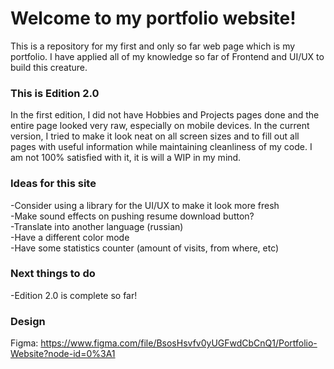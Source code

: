 # Welcome to my portfolio website!

This is a repository for my first and only so far web page which is my portfolio. I have applied all of my knowledge so far of Frontend and UI/UX to build this creature. 

### This is Edition 2.0

In the first edition, I did not have Hobbies and Projects pages done and the entire page looked very raw, especially on mobile devices. In the current version, I tried to make it look neat on all screen sizes and to fill out all pages with useful information while maintaining cleanliness of my code. I am not 100% satisfied with it, it is will a WIP in my mind. 

### Ideas for this site 

-Consider using a library for the UI/UX to make it look more fresh<br/>
-Make sound effects on pushing resume download button?<br/>
-Translate into another language (russian)<br/>
-Have a different color mode<br/>
-Have some statistics counter (amount of visits, from where, etc)<br/>

### Next things to do

-Edition 2.0 is complete so far!

### Design

Figma: https://www.figma.com/file/BsosHsvfv0yUGFwdCbCnQ1/Portfolio-Website?node-id=0%3A1 

